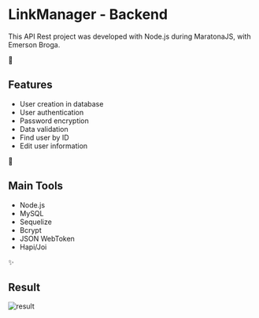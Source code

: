 <h1> LinkManager - Backend </h1>

This API Rest project was developed with Node.js during MaratonaJS, with Emerson Broga.

:pencil: <h2> Features </h2>
<ul>
  <li>User creation in database</li>
  <li>User authentication</li>
  <li>Password encryption</li>
  <li>Data validation</li>
  <li>Find user by ID</li>
  <li>Edit user information</li>
</ul>

:wrench: <h2> Main Tools </h2>
<ul>
  <li>Node.js</li>
  <li>MySQL</li>
  <li>Sequelize</li>
  <li>Bcrypt</li>
  <li>JSON WebToken</li>
  <li>Hapi/Joi</li>
</ul>

:sparkles: <h2> Result </h2>
![result](api.rest-LinkManager-Visual-Studio-Code-2020-07-05-01-21-07.gif)
